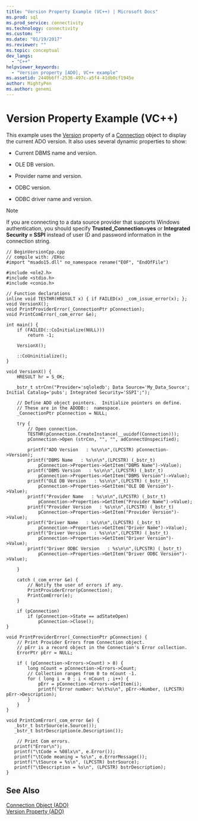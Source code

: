 ```yaml
---
title: "Version Property Example (VC++) | Microsoft Docs"
ms.prod: sql
ms.prod_service: connectivity
ms.technology: connectivity
ms.custom: ""
ms.date: "01/19/2017"
ms.reviewer: ""
ms.topic: conceptual
dev_langs: 
  - "C++"
helpviewer_keywords: 
  - "Version property [ADO], VC++ example"
ms.assetid: 2440b6ff-2536-497c-a5f4-41db0cf1945e
author: MightyPen
ms.author: genemi
---
```

# Version Property Example (VC++)
This example uses the [Version](../../../ado/reference/ado-api/version-property-ado.md) property of a [Connection](../../../ado/reference/ado-api/connection-object-ado.md) object to display the current ADO version. It also uses several dynamic properties to show:  
  
-   Current DBMS name and version.  
  
-   OLE DB version.  
  
-   Provider name and version.  
  
-   ODBC version.  
  
-   ODBC driver name and version.  
  
> [!NOTE]
>  If you are connecting to a data source provider that supports Windows authentication, you should specify **Trusted_Connection=yes** or **Integrated Security = SSPI** instead of user ID and password information in the connection string.  
  
```  
// BeginVersionCpp.cpp  
// compile with: /EHsc  
#import "msado15.dll" no_namespace rename("EOF", "EndOfFile")  
  
#include <ole2.h>  
#include <stdio.h>  
#include <conio.h>  
  
// Function declarations  
inline void TESTHR(HRESULT x) { if FAILED(x) _com_issue_error(x); };  
void VersionX();  
void PrintProviderError(_ConnectionPtr pConnection);  
void PrintComError(_com_error &e);  
  
int main() {  
    if (FAILED(::CoInitialize(NULL)))  
        return -1;  
  
    VersionX();  
  
    ::CoUninitialize();  
}  
  
void VersionX() {  
    HRESULT hr = S_OK;  
  
   _bstr_t strCnn("Provider='sqloledb'; Data Source='My_Data_Source'; Initial Catalog='pubs'; Integrated Security='SSPI';");  
  
    // Define ADO object pointers.  Initialize pointers on define.  
    // These are in the ADODB::  namespace.  
    _ConnectionPtr pConnection = NULL;  
  
    try {  
        // Open connection.  
        TESTHR(pConnection.CreateInstance(__uuidof(Connection)));  
        pConnection->Open (strCnn, "", "", adConnectUnspecified);  
  
        printf("ADO Version   : %s\n\n",(LPCSTR) pConnection->Version);  
        printf("DBMS Name   : %s\n\n",(LPCSTR) (_bstr_t)   
            pConnection->Properties->GetItem("DBMS Name")->Value);  
        printf("DBMS Version   : %s\n\n",(LPCSTR) (_bstr_t)  
            pConnection->Properties->GetItem("DBMS Version")->Value);  
        printf("OLE DB Version   : %s\n\n",(LPCSTR) (_bstr_t)   
            pConnection->Properties->GetItem("OLE DB Version")->Value);  
        printf("Provider Name   : %s\n\n",(LPCSTR) (_bstr_t)   
            pConnection->Properties->GetItem("Provider Name")->Value);  
        printf("Provider Version   : %s\n\n",(LPCSTR) (_bstr_t)   
            pConnection->Properties->GetItem("Provider Version")->Value);  
        printf("Driver Name   : %s\n\n",(LPCSTR) (_bstr_t)   
            pConnection->Properties->GetItem("Driver Name")->Value);  
        printf("Driver Version   : %s\n\n",(LPCSTR) (_bstr_t)   
            pConnection->Properties->GetItem("Driver Version")->Value);  
        printf("Driver ODBC Version   : %s\n\n",(LPCSTR) (_bstr_t)   
            pConnection->Properties->GetItem("Driver ODBC Version")->Value);  
  
    }  
  
    catch (_com_error &e) {  
        // Notify the user of errors if any.  
        PrintProviderError(pConnection);  
        PrintComError(e);  
    }  
  
    if (pConnection)  
        if (pConnection->State == adStateOpen)  
            pConnection->Close();  
}  
  
void PrintProviderError(_ConnectionPtr pConnection) {  
    // Print Provider Errors from Connection object.  
    // pErr is a record object in the Connection's Error collection.  
    ErrorPtr pErr = NULL;  
  
    if ( (pConnection->Errors->Count) > 0) {  
        long nCount = pConnection->Errors->Count;  
        // Collection ranges from 0 to nCount -1.  
        for ( long i = 0 ; i < nCount ; i++) {  
            pErr = pConnection->Errors->GetItem(i);  
            printf("Error number: %x\t%s\n", pErr->Number, (LPCSTR) pErr->Description);  
        }  
    }  
}  
  
void PrintComError(_com_error &e) {  
   _bstr_t bstrSource(e.Source());  
   _bstr_t bstrDescription(e.Description());  
  
    // Print Com errors.  
   printf("Error\n");  
   printf("\tCode = %08lx\n", e.Error());  
   printf("\tCode meaning = %s\n", e.ErrorMessage());  
   printf("\tSource = %s\n", (LPCSTR) bstrSource);  
   printf("\tDescription = %s\n", (LPCSTR) bstrDescription);  
}  
```  
  
## See Also  
 [Connection Object (ADO)](../../../ado/reference/ado-api/connection-object-ado.md)   
 [Version Property (ADO)](../../../ado/reference/ado-api/version-property-ado.md)
